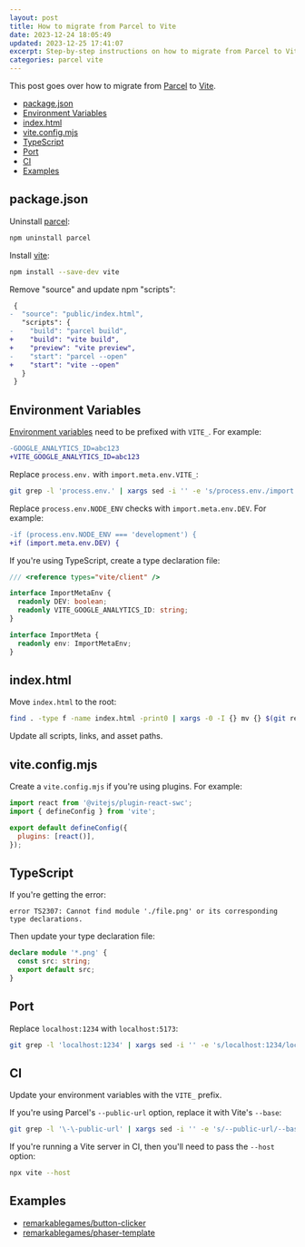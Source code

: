 ```yaml
---
layout: post
title: How to migrate from Parcel to Vite
date: 2023-12-24 18:05:49
updated: 2023-12-25 17:41:07
excerpt: Step-by-step instructions on how to migrate from Parcel to Vite.
categories: parcel vite
---
```


This post goes over how to migrate from [Parcel](https://parceljs.org/) to [Vite](https://vitejs.dev/).

- [package.json](#packagejson)
- [Environment Variables](#environment-variables)
- [index.html](#indexhtml)
- [vite.config.mjs](#viteconfigmjs)
- [TypeScript](#typescript)
- [Port](#port)
- [CI](#ci)
- [Examples](#examples)

## package.json

Uninstall [parcel](https://www.npmjs.com/package/vite):

```sh
npm uninstall parcel
```

Install [vite](https://www.npmjs.com/package/vite):

```sh
npm install --save-dev vite
```

Remove "source" and update npm "scripts":

```diff
 {
-  "source": "public/index.html",
   "scripts": {
-    "build": "parcel build",
+    "build": "vite build",
+    "preview": "vite preview",
-    "start": "parcel --open"
+    "start": "vite --open"
   }
 }
```

## Environment Variables

[Environment variables](https://vitejs.dev/guide/env-and-mode) need to be prefixed with `VITE_`. For example:

```diff
-GOOGLE_ANALYTICS_ID=abc123
+VITE_GOOGLE_ANALYTICS_ID=abc123
```

Replace `process.env.` with `import.meta.env.VITE_`:

```sh
git grep -l 'process.env.' | xargs sed -i '' -e 's/process.env./import.meta.env.VITE_/g'
```

Replace `process.env.NODE_ENV` checks with `import.meta.env.DEV`. For example:

```diff
-if (process.env.NODE_ENV === 'development') {
+if (import.meta.env.DEV) {
```

If you're using TypeScript, create a type declaration file:

```ts
/// <reference types="vite/client" />

interface ImportMetaEnv {
  readonly DEV: boolean;
  readonly VITE_GOOGLE_ANALYTICS_ID: string;
}

interface ImportMeta {
  readonly env: ImportMetaEnv;
}
```

## index.html

Move `index.html` to the root:

```sh
find . -type f -name index.html -print0 | xargs -0 -I {} mv {} $(git rev-parse --show-toplevel)
```

Update all scripts, links, and asset paths.

## vite.config.mjs

Create a `vite.config.mjs` if you're using plugins. For example:

```js
import react from '@vitejs/plugin-react-swc';
import { defineConfig } from 'vite';

export default defineConfig({
  plugins: [react()],
});
```

## TypeScript

If you're getting the error:

```
error TS2307: Cannot find module './file.png' or its corresponding type declarations.
```

Then update your type declaration file:

```ts
declare module '*.png' {
  const src: string;
  export default src;
}
```

## Port

Replace `localhost:1234` with `localhost:5173`:

```sh
git grep -l 'localhost:1234' | xargs sed -i '' -e 's/localhost:1234/localhost:5173/g'
```

## CI

Update your environment variables with the `VITE_` prefix.

If you're using Parcel's `--public-url` option, replace it with Vite's `--base`:

```sh
git grep -l '\-\-public-url' | xargs sed -i '' -e 's/--public-url/--base/g'
```

If you're running a Vite server in CI, then you'll need to pass the `--host` option:

```sh
npx vite --host
```

## Examples

- [remarkablegames/button-clicker](https://github.com/remarkablegames/button-clicker/pull/310)
- [remarkablegames/phaser-template](https://github.com/remarkablegames/phaser-template/pull/432)
